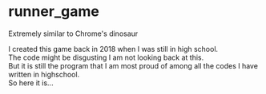 # runner_game
Extremely similar to Chrome's dinosaur

I created this game back in 2018 when I was still in high school.<br>
The code might be disgusting I am not looking back at this.<br>
But it is still the program that I am most proud of among all the codes I have written in highschool.<br>
So here it is...
